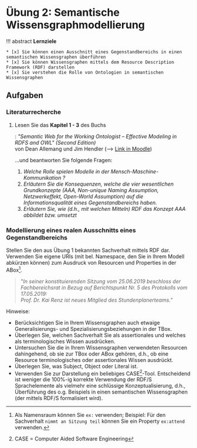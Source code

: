 # Übung 2: Semantische Wissensgraphmodellierung

!!! abstract
    **Lernziele**

    * [x] Sie können einen Ausschnitt eines Gegenstandbereichs in einen semantischen Wissensgraphen überführen
    * [x] Sie können Wissensgraphen mittels dem Resource Description Framework (RDF) darstellen
    * [x] Sie verstehen die Rolle von Ontologien in semantischen Wissensgraphen


## Aufgaben

### Literaturrecherche 

1. Lesen Sie das **Kapitel 1 - 3** des Buchs
   
    : _"Semantic Web for the Working Ontologist – Effective Modeling in RDFS and OWL" (Second Edition)_  
    von Dean Allemang und Jim Hendler (--> [Link in Moodle](https://lernen.h-da.de/pluginfile.php/466426/mod_resource/content/1/Semantic%20Web%20for%20the%20Working%20Ontologist%202nd.pdf)) 
    
    ...und beantworten Sie folgende Fragen:

    1. _Welche Rolle spielen Modelle in der Mensch-Maschine-Kommunikation ?_
    2. _Erläutern Sie die Konsequenzen, welche die vier wesentlichen Grundkonzepte (AAA, Non-unique Naming Assumption, Netzwerkeffekt, Open-World Assumption) auf die Informationsqualität eines Gegenstandbereichs haben._
    3. _Erläutern Sie, wie (d.h., mit welchen Mitteln) RDF das Konzept AAA abbildet bzw. umsetzt_

<!-- 2. Lesen Sie das Paper xxx (Link in Moodle) und beantworten Sie folgende Fragen:
    1. ...
    2. ...
    3. ... -->

### Modellierung eines realen Ausschnitts eines Gegenstandbereichs

Stellen Sie den aus Übung 1 bekannten Sachverhalt mittels RDF dar. Verwenden Sie eigene URIs (mit bel. Namespace, den Sie in Ihrem Modell abkürzen können) zum Ausdruck von Resourcen und Properties in der ABox[^1].

> "_In seiner konstituierenden Sitzung vom 25.06.2019 beschloss der Fachbereichsrat in Bezug auf Berichtspunkt Nr. 5 des Protokolls vom 17.05.2019:  
    Prof. Dr. Kai Renz ist neues Mitglied des Stundenplanerteams._"

Hinweise:

- Berücksichtigen Sie in Ihrem Wissensgraphen auch etwaige Generalisierungs- und Spezialisierungsbeziehungen in der TBox. 
- Überlegen Sie, welchen Sachverhalt Sie als assertionales und welches als terminologisches Wissen ausdrücken.
- Untersuchen Sie die in Ihrem Wissensgraphen verwendeten Resourcen dahingehend, ob sie zur TBox oder ABox gehören, d.h., ob eine Resource terminologisches oder assertionales Wissen ausdrückt.
- Überlegen Sie, was Subject, Object oder Literal ist.
- Verwenden Sie zur Darstellung ein beliebiges CASE[^2]-Tool. Entscheidend ist weniger die 100%-ig korrekte Verwendung der RDF/S Sprachelemente als vielmehr eine schlüssige Konzeptualisierung, d.h., Überführung des o.g. Beispiels in einen semantischen Wissensgraphen (der mittels RDF/S formalisiert wird).


[^1]: Als Namensraum können Sie `ex:` verwenden; Beispiel: Für den Sachverhalt `nimmt an Sitzung teil` können Sie ein Property `ex:attend` verwenden.

[^2]: CASE = Computer Aided Software Engineering